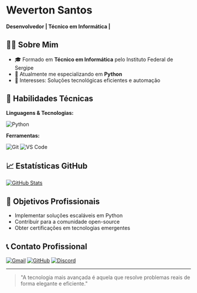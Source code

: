 # Weverton Santos 
**Desenvolvedor | Técnico em Informática |**

## 👨‍💻 Sobre Mim

- 🎓 Formado em **Técnico em Informática** pelo Instituto Federal de Sergipe
- 🌱 Atualmente me especializando em **Python**
- 🔭 Interesses: Soluções tecnológicas eficientes e automação

## 🚀 Habilidades Técnicas

**Linguagens & Tecnologias:**

![Python](https://img.shields.io/badge/Python-3776AB?style=for-the-badge&logo=python&logoColor=white)


**Ferramentas:**

![Git](https://img.shields.io/badge/Git-F05032?style=for-the-badge&logo=git&logoColor=white)
![VS Code](https://img.shields.io/badge/VS_Code-007ACC?style=for-the-badge&logo=visual-studio-code&logoColor=white)

## 📈 Estatísticas GitHub

[![GitHub Stats](https://github-readme-stats.vercel.app/api?username=Wever33&show_icons=true&theme=dark)](https://github.com/Wever33)

## 🎯 Objetivos Profissionais

- Implementar soluções escaláveis em Python
- Contribuir para a comunidade open-source
- Obter certificações em tecnologias emergentes

## 📞 Contato Profissional


[![Gmail](https://img.shields.io/badge/Gmail-333333?style=for-the-badge&logo=gmail&logoColor=red)](mailto:ws70779@gmail.com)
[![GitHub](https://img.shields.io/badge/GitHub-100000?style=for-the-badge&logo=github&logoColor=white)](https://github.com/Wever33)
[![Discord](https://img.shields.io/badge/Discord-7289DA?style=for-the-badge&logo=discord&logoColor=white)](https://discord.com/channels/@Wever/)

---

> "A tecnologia mais avançada é aquela que resolve problemas reais de forma elegante e eficiente."
